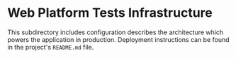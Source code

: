# Web Platform Tests Infrastructure

This subdirectory includes configuration describes the architecture which
powers the application in production. Deployment instructions can be found in
the project's `README.md` file.
